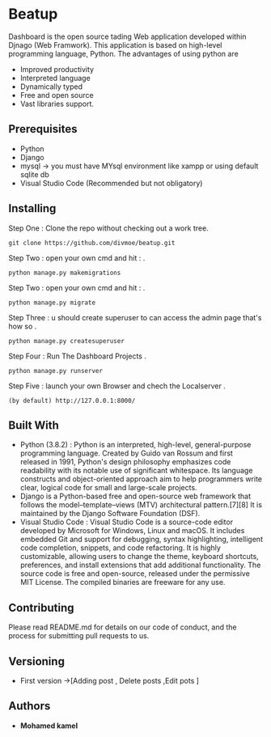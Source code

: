 # Beatup

 Dashboard is the open source tading  Web  application developed within Djnago (Web Framwork). This application is based on high-level programming language, Python. The advantages of using python are 
* Improved productivity
* Interpreted language
* Dynamically typed
* Free and open source
* Vast libraries support.



## Prerequisites

* Python 
* Django 
* mysql -> you  must have MYsql  environment like xampp or using default sqlite db 
* Visual Studio Code (Recommended but not obligatory)

## Installing

Step One : Clone the repo without checking out a work tree.
```
git clone https://github.com/divmoe/beatup.git
```
Step Two : open your own cmd and hit : .
```
python manage.py makemigrations
```

Step Two : open your own cmd   and hit : .
```
python manage.py migrate
```
Step Three :  u should create superuser to can access the admin page that's how so   .
```
python manage.py createsuperuser
```
Step Four :  Run The Dashboard Projects   .
```
python manage.py runserver
```
Step Five :  launch your own Browser and chech the Localserver    .
```
(by default) http://127.0.0.1:8000/
```




## Built With

* Python (3.8.2) : Python is an interpreted, high-level, general-purpose programming language. Created by Guido van Rossum and first released in 1991, Python's design philosophy emphasizes code readability with its notable use of significant whitespace. Its language constructs and object-oriented approach aim to help programmers write clear, logical code for small and large-scale projects.
* Django  is a Python-based free and open-source web framework that follows the model–template–views (MTV) architectural pattern.[7][8] It is maintained by the Django Software Foundation (DSF).
* Visual Studio Code : Visual Studio Code is a source-code editor developed by Microsoft for Windows, Linux and macOS. It includes embedded Git and support for debugging, syntax highlighting, intelligent code completion, snippets, and code refactoring. It is highly customizable, allowing users to change the theme, keyboard shortcuts, preferences, and install extensions that add additional functionality. The source code is free and open-source, released under the permissive MIT License. The compiled binaries are freeware for any use.

## Contributing

Please read README.md for details on our code of conduct, and the process for submitting pull requests to us.

## Versioning

* First version  ->[Adding post , Delete posts ,Edit pots ] 

## Authors
* **Mohamed kamel**
